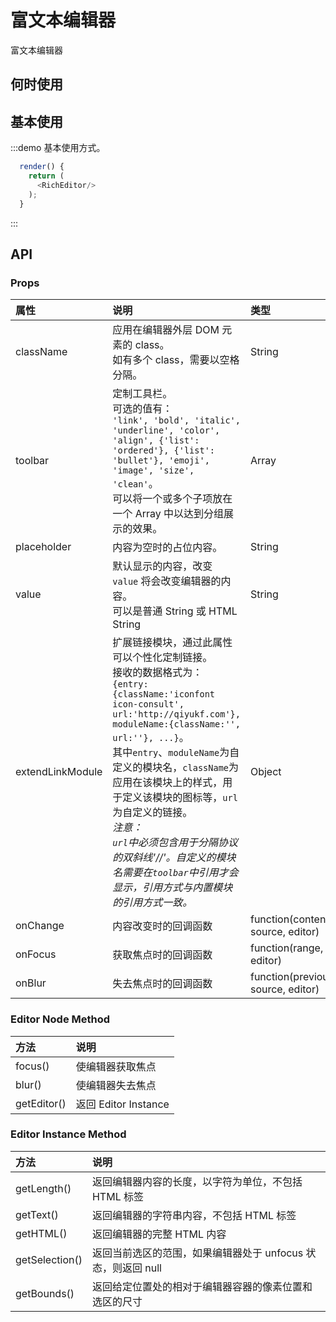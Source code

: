 # 富文本编辑器

富文本编辑器

## 何时使用


## 基本使用

:::demo 基本使用方式。

```js
  render() {
    return (
      <RichEditor/>
    );
  }
```
:::


## API

### Props

|属性|说明|类型|默认值|
|:-|:-|:-|:-|
| className | 应用在编辑器外层 DOM 元素的 class。<br/>如有多个 class，需要以空格分隔。 | String | `''` |
| toolbar | 定制工具栏。<br/>可选的值有：<br/>`'link', 'bold', 'italic', 'underline', 'color', 'align', {'list': 'ordered'}, {'list': 'bullet'}, 'emoji', 'image', 'size', 'clean'`。<br/>可以将一个或多个子项放在一个 Array 中以达到分组展示的效果。| Array | `[['link', 'bold', 'italic', 'underline'], ['color'], ['align'], [{'list': 'ordered'}, {'list': 'bullet'}], ['emoji'], ['image'], ['size'], ['clean']]` |
| placeholder | 内容为空时的占位内容。 | String | `''` |
| value | 默认显示的内容，改变 `value` 将会改变编辑器的内容。<br/>可以是普通 String 或 HTML String | String | `''` |
| extendLinkModule | 扩展链接模块，通过此属性可以个性化定制链接。<br/>接收的数据格式为：<br/>`{entry:{className:'iconfont icon-consult', url:'http://qiyukf.com'}, moduleName:{className:'', url:''}, ...}`。<br/>其中`entry`、`moduleName`为自定义的模块名，`className`为应用在该模块上的样式，用于定义该模块的图标等，`url`为自定义的链接。<br/>_注意：<br/>`url`中必须包含用于分隔协议的双斜线'//'。自定义的模块名需要在`toolbar`中引用才会显示，引用方式与内置模块的引用方式一致。_ | Object | `{}` |
| onChange | 内容改变时的回调函数 | function(content, delta, source, editor) | `noop` |
| onFocus | 获取焦点时的回调函数 | function(range, source, editor) | `noop` |
| onBlur | 失去焦点时的回调函数 | function(previousRange, source, editor) | `noop` |


### Editor Node Method

|方法|说明|
|:-|:-|
| focus() | 使编辑器获取焦点 |
| blur() | 使编辑器失去焦点 |
| getEditor() | 返回 Editor Instance |


### Editor Instance Method

|方法|说明|
|:-|:-|
| getLength() | 返回编辑器内容的长度，以字符为单位，不包括 HTML 标签 |
| getText() | 返回编辑器的字符串内容，不包括 HTML 标签 |
| getHTML() | 返回编辑器的完整 HTML 内容 |
| getSelection() | 返回当前选区的范围，如果编辑器处于 unfocus 状态，则返回 null |
| getBounds() | 返回给定位置处的相对于编辑器容器的像素位置和选区的尺寸 |





